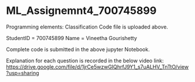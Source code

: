 # ML_Assignemnt4_700745899
Programming elements:
Classification Code file is uploaded above.

StudentID = 700745899 Name = Vineetha Gourishetty

Complete code is submitted in the above jupyter Notebook.

Explanation for each question is recorded in the below video link:
https://drive.google.com/file/d/1jrCe5wzwGIQhrfJ9Y1_s7uALHV_TnTtO/view?usp=sharing
